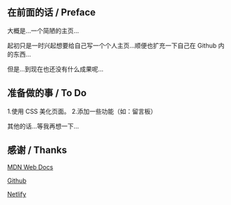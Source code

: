 ## 在前面的话 / Preface

大概是…一个简陋的主页…

起初只是一时兴起想要给自己写一个个人主页…顺便也扩充一下自己在 Github 内的东西…

但是…到现在也还没有什么成果呢…

## 准备做的事 / To Do

1.使用 CSS 美化页面。
2.添加一些功能（如：留言板）

其他的话…等我再想一下…

## 感谢 / Thanks

[MDN Web Docs](https://developer.mozilla.org/)

[Github](https://github.com/)

[Netlify](https://www.netlify.com/)

